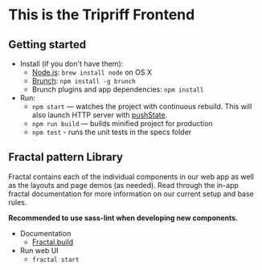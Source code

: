 # This is the Tripriff Frontend


## Getting started

* Install (if you don't have them):
    * [Node.js](http://nodejs.org): `brew install node` on OS X
    * [Brunch](http://brunch.io): `npm install -g brunch`
    * Brunch plugins and app dependencies: `npm install`
* Run:
    * `npm start` — watches the project with continuous rebuild. This will also launch HTTP server with [pushState](https://developer.mozilla.org/en-US/docs/Web/Guide/API/DOM/Manipulating_the_browser_history).
    * `npm run build` — builds minified project for production
    * `npm test` - runs the unit tests in the specs folder

## Fractal pattern Library

Fractal contains each of the individual components in our web app as well as the layouts and page demos (as needed). Read through the in-app fractal documentation for more information on our current setup and base rules.

**Recommended to use sass-lint when developing new components.**

* Documentation
    * [Fractal.build](https://fractal.build/guide)
* Run web UI
    * `fractal start`
